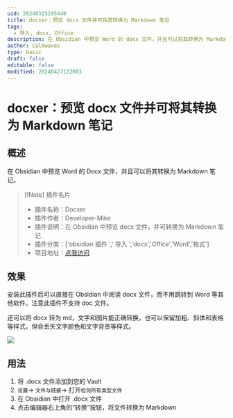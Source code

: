 ```yaml
---
uid: 20240315195440
title: docxer：预览 docx 文件并可将其转换为 Markdown 笔记
tags:
  - 导入, docx, Office
description: 在 Obsidian 中预览 Word 的 docx 文件，并且可以将其转换为 Markdown 笔记
author: calmwaves
type: basic
draft: false
editable: false
modified: 20240427122003
---
```


# docxer：预览 docx 文件并可将其转换为 Markdown 笔记

## 概述

在 Obsidian 中预览 Word 的 Docx 文件，并且可以将其转换为 Markdown 笔记。

> [!Note] 插件名片
> - 插件名称：Docxer
> - 插件作者：Developer-Mike
> - 插件说明：在 Obsidian 中预览 docx 文件，并可转换为 Markdown 笔记
> - 插件分类：['obsidian 插件 ',' 导入 ','docx','Office','Word','格式']
> - 项目地址：[点我访问](https://github.com/Developer-Mike/obsidian-docxer)

## 效果

安装此插件后可以直接在 Obsidian 中阅读 docx 文件，而不用跳转到 Word 等其他软件。注意此插件不支持 doc 文件。

还可以将 docx 转为 md，文字和图片能正确转换，也可以保留加粗、斜体和表格等样式，但会丢失文字颜色和文字背景等样式。

![](https://cdn.pkmer.cn/images/20240315200603.png!pkmer)

## 用法

1. 将 .docx 文件添加到您的 Vault
2. ```设置```→ ```文件与链接```→ 打开```检测所有类型文件```
3. 在 Obsidian 中打开 .docx 文件
4. 点击编辑器右上角的“转换”按钮，将文件转换为 Markdown
